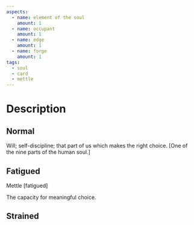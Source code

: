```yaml
---
aspects:
  - name: element of the soul
    amount: 1
  - name: occupant
    amount: 1
  - name: edge
    amount: 1
  - name: forge
    amount: 1
tags:
  - soul
  - card
  - mettle
---
```


# Description

## Normal
Will; self-discipline; that part of us which makes the right choice. [One of the nine parts of the human soul.]
## Fatigued
Mettle [fatigued]

The capacity for meaningful choice.
## Strained


